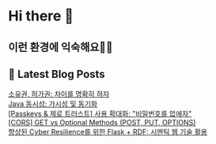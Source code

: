 # Hi there 👋

## 이런 환경에 익숙해요✍🏼

## 📕 Latest Blog Posts

<a href=https://honge1122.tistory.com/60>소유권, 허가권: 차이를 명확히 하자</a></br><a href=https://honge1122.tistory.com/59>Java 동시성: 가시성 및 동기화</a></br><a href=https://honge1122.tistory.com/58>[Passkeys &amp; 제로 트러스트] 사용 확대화: &quot;비밀번호를 없애자&quot;</a></br><a href=https://honge1122.tistory.com/57>[CORS] GET vs Optional Methods (POST, PUT, OPTIONS)</a></br><a href=https://honge1122.tistory.com/56>향상된 Cyber Resilience를 위한 Flask + RDF: 시맨틱 웹 기술 활용</a></br>